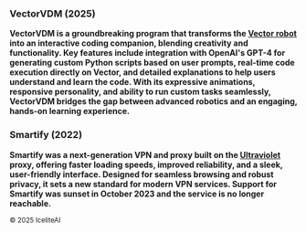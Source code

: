 ### VectorVDM (2025)
**VectorVDM is a groundbreaking program that transforms the [Vector robot](https://ddlbots.com/products/vector-robot) into an interactive coding companion, blending creativity and functionality. Key features include integration with OpenAI's GPT-4 for generating custom Python scripts based on user prompts, real-time code execution directly on Vector, and detailed explanations to help users understand and learn the code. With its expressive animations, responsive personality, and ability to run custom tasks seamlessly, VectorVDM bridges the gap between advanced robotics and an engaging, hands-on learning experience.**

### Smartify (2022)
**Smartify was a next-generation VPN and proxy built on the [Ultraviolet](https://github.com/titaniumnetwork-dev/Ultraviolet) proxy, offering faster loading speeds, improved reliability, and a sleek, user-friendly interface. Designed for seamless browsing and robust privacy, it sets a new standard for modern VPN services. Support for Smartify was sunset in October 2023 and the service is no longer reachable.**

<sup>© 2025 IceliteAI